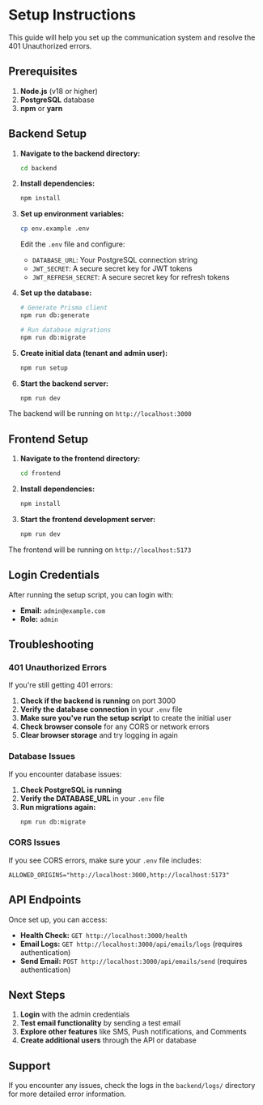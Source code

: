 # Setup Instructions

This guide will help you set up the communication system and resolve the 401 Unauthorized errors.

## Prerequisites

1. **Node.js** (v18 or higher)
2. **PostgreSQL** database
3. **npm** or **yarn**

## Backend Setup

1. **Navigate to the backend directory:**
   ```bash
   cd backend
   ```

2. **Install dependencies:**
   ```bash
   npm install
   ```

3. **Set up environment variables:**
   ```bash
   cp env.example .env
   ```
   
   Edit the `.env` file and configure:
   - `DATABASE_URL`: Your PostgreSQL connection string
   - `JWT_SECRET`: A secure secret key for JWT tokens
   - `JWT_REFRESH_SECRET`: A secure secret key for refresh tokens

4. **Set up the database:**
   ```bash
   # Generate Prisma client
   npm run db:generate
   
   # Run database migrations
   npm run db:migrate
   ```

5. **Create initial data (tenant and admin user):**
   ```bash
   npm run setup
   ```

6. **Start the backend server:**
   ```bash
   npm run dev
   ```

The backend will be running on `http://localhost:3000`

## Frontend Setup

1. **Navigate to the frontend directory:**
   ```bash
   cd frontend
   ```

2. **Install dependencies:**
   ```bash
   npm install
   ```

3. **Start the frontend development server:**
   ```bash
   npm run dev
   ```

The frontend will be running on `http://localhost:5173`

## Login Credentials

After running the setup script, you can login with:

- **Email:** `admin@example.com`
- **Role:** `admin`

## Troubleshooting

### 401 Unauthorized Errors

If you're still getting 401 errors:

1. **Check if the backend is running** on port 3000
2. **Verify the database connection** in your `.env` file
3. **Make sure you've run the setup script** to create the initial user
4. **Check browser console** for any CORS or network errors
5. **Clear browser storage** and try logging in again

### Database Issues

If you encounter database issues:

1. **Check PostgreSQL is running**
2. **Verify the DATABASE_URL** in your `.env` file
3. **Run migrations again:**
   ```bash
   npm run db:migrate
   ```

### CORS Issues

If you see CORS errors, make sure your `.env` file includes:

```
ALLOWED_ORIGINS="http://localhost:3000,http://localhost:5173"
```

## API Endpoints

Once set up, you can access:

- **Health Check:** `GET http://localhost:3000/health`
- **Email Logs:** `GET http://localhost:3000/api/emails/logs` (requires authentication)
- **Send Email:** `POST http://localhost:3000/api/emails/send` (requires authentication)

## Next Steps

1. **Login** with the admin credentials
2. **Test email functionality** by sending a test email
3. **Explore other features** like SMS, Push notifications, and Comments
4. **Create additional users** through the API or database

## Support

If you encounter any issues, check the logs in the `backend/logs/` directory for more detailed error information.
